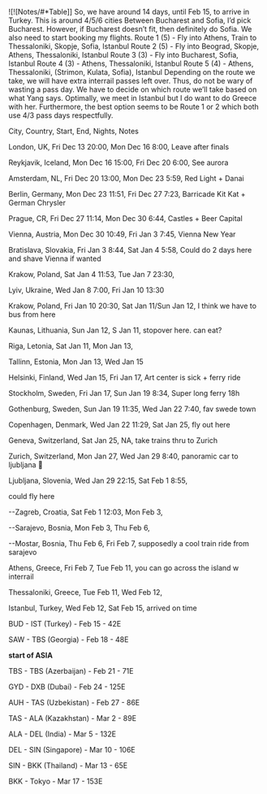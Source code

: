 ![![Notes/#*Table]]
So, we have around 14 days, until Feb 15, to arrive in Turkey. This is around 4/5/6 cities
Between Bucharest and Sofia, I’d pick Bucharest. However, if Bucharest doesn’t fit, then definitely do Sofia.
We also need to start booking my flights.
Route 1 (5) - Fly into Athens, Train to Thessaloniki, Skopje, Sofia, Istanbul
Route 2 (5) - Fly into Beograd, Skopje, Athens, Thessaloniki, Istanbul 
Route 3 (3) - Fly into Bucharest, Sofia, Istanbul
Route 4 (3) - Athens, Thessaloniki, Istanbul
Route 5 (4) - Athens, Thessaloniki, (Strimon, Kulata, Sofia), Istanbul
Depending on the route we take, we will have extra interrail passes left over. Thus, do not be wary of wasting a pass day.
We have to decide on which route we’ll take based on what Yang says. Optimally, we meet in Istanbul but I do want to do Greece with her. Furthermore, the best option seems to be Route 1 or 2 which both use 4/3 pass days respectfully.


City, Country, Start, End, Nights, Notes

London, UK, Fri Dec 13 20:00, Mon Dec 16 8:00, Leave after finals

Reykjavik, Iceland, Mon Dec 16 15:00, Fri Dec 20 6:00, See aurora

Amsterdam, NL, Fri Dec 20 13:00, Mon Dec 23 5:59, Red Light + Danai

Berlin, Germany, Mon Dec 23 11:51, Fri Dec 27 7:23, Barricade Kit Kat + German Chrysler

Prague, CR, Fri Dec 27 11:14, Mon Dec 30 6:44, Castles + Beer Capital

Vienna, Austria, Mon Dec 30 10:49, Fri Jan 3 7:45, Vienna New Year

Bratislava, Slovakia, Fri Jan 3 8:44, Sat Jan 4 5:58, Could do 2 days here and shave Vienna if wanted

Krakow, Poland, Sat Jan 4 11:53, Tue Jan 7 23:30, 

Lyiv, Ukraine, Wed Jan 8 7:00, Fri Jan 10 13:30

Krakow, Poland, Fri Jan 10 20:30, Sat Jan 11/Sun Jan 12, I think we have to bus from here

Kaunas, Lithuania, Sun Jan 12, S Jan 11, stopover here. can eat?

Riga, Letonia, Sat Jan 11, Mon Jan 13,

Tallinn, Estonia, Mon Jan 13, Wed Jan 15

Helsinki, Finland, Wed Jan 15, Fri Jan 17, Art center is sick + ferry ride

Stockholm, Sweden, Fri Jan 17, Sun Jan 19 8:34, Super long ferry 18h

Gothenburg, Sweden, Sun Jan 19 11:35, Wed Jan 22 7:40, fav swede town

Copenhagen, Denmark, Wed Jan 22 11:29, Sat Jan 25, fly out here

Geneva, Switzerland, Sat Jan 25, NA, take trains thru to Zurich

Zurich, Switzerland, Mon Jan 27, Wed Jan 29 8:40, panoramic car to ljubljana 🙂

Ljubljana, Slovenia, Wed Jan 29 22:15, Sat Feb 1 8:55,

could fly here

--Zagreb, Croatia, Sat Feb 1 12:03, Mon Feb 3,

--Sarajevo, Bosnia, Mon Feb 3, Thu Feb 6,

--Mostar, Bosnia, Thu Feb 6, Fri Feb 7, supposedly a cool train ride from sarajevo

Athens, Greece, Fri Feb 7, Tue Feb 11, you can go across the island w interrail

Thessaloniki, Greece, Tue Feb 11, Wed Feb 12,

Istanbul, Turkey, Wed Feb 12, Sat Feb 15, arrived on time

  

BUD - IST (Turkey) - Feb 15 - 42E

SAW - TBS (Georgia) - Feb 18 - 48E

__start of ASIA__

TBS - TBS (Azerbaijan) - Feb 21 - 71E

GYD - DXB (Dubai) - Feb 24 - 125E

AUH - TAS (Uzbekistan) - Feb 27 - 86E

TAS - ALA (Kazakhstan) - Mar 2 - 89E

ALA - DEL (India) - Mar 5 - 132E

DEL - SIN (Singapore) - Mar 10 - 106E

SIN - BKK (Thailand) - Mar 13 - 65E

BKK - Tokyo - Mar 17 - 153E